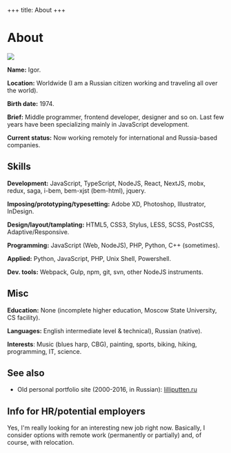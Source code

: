 +++
title: About
+++

About
=====

<div class="Facepalm">
  <img src="/images/facepalm/BrownCBG-sm.jpg" />
</div>

__Name:__ Igor.

__Location:__ Worldwide (I am a Russian citizen working and traveling all over the world).

__Birth date:__ 1974.

__Brief:__ Middle programmer, frontend developer, designer and&nbsp;so&nbsp;on.
Last few years have been specializing mainly in JavaScript development.

__Current status:__ Now working remotely for international and Russia-based companies.

## Skills

__Development:__ JavaScript, TypeScript, NodeJS, React, NextJS, mobx, redux, saga, i-bem, bem-xjst (bem-html), jquery.

__Imposing/prototyping/typesetting:__ Adobe XD, Photoshop, Illustrator, InDesign.

__Design/layout/tamplating:__ HTML5, CSS3, Stylus, LESS, SCSS, PostCSS, Adaptive/Responsive.

__Programming:__ JavaScript (Web, NodeJS), PHP, Python, C++ (sometimes).

__Applied:__ Python, JavaScript, PHP, Unix Shell, Powershell.

__Dev. tools:__ Webpack, Gulp, npm, git, svn, other NodeJS instruments.

## Misc

__Education:__ None (incomplete higher education, Moscow State University, CS facility).

__Languages:__ English intermediate level & technical), Russian (native).

__Interests__: Music (blues harp, CBG), painting, sports, biking, hiking, programming, IT, science.

## See also

- Old personal portfolio site (2000-2016, in Russian): [lilliputten.ru](http://lilliputten.ru)

## Info for HR/potential employers

Yes, I'm really looking for an interesting new job right now. Basically, I
consider options with remote work (permanently or partially) and, of course, with relocation.

<!--
 @changed 2022.10.04, 20:02
-->
